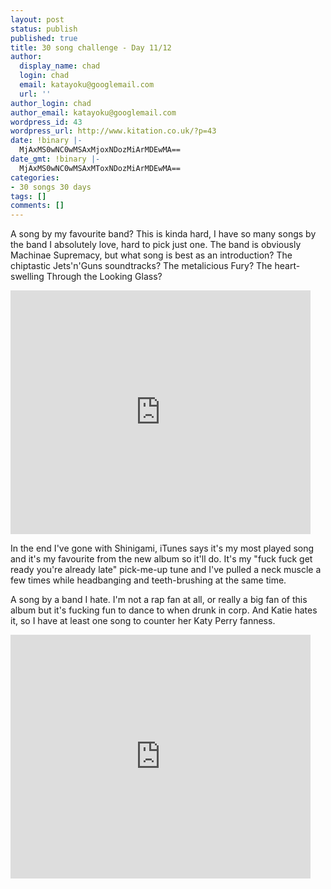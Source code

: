 ```yaml
---
layout: post
status: publish
published: true
title: 30 song challenge - Day 11/12
author:
  display_name: chad
  login: chad
  email: katayoku@googlemail.com
  url: ''
author_login: chad
author_email: katayoku@googlemail.com
wordpress_id: 43
wordpress_url: http://www.kitation.co.uk/?p=43
date: !binary |-
  MjAxMS0wNC0wMSAxMjoxNDozMiArMDEwMA==
date_gmt: !binary |-
  MjAxMS0wNC0wMSAxMToxNDozMiArMDEwMA==
categories:
- 30 songs 30 days
tags: []
comments: []
---
```

<p>A song by my favourite band? This is kinda hard, I have so many songs by the band I absolutely love, hard to pick just one. The band is obviously Machinae Supremacy, but what song is best as an introduction? The chiptastic Jets'n'Guns soundtracks? The metalicious Fury? The heart-swelling Through the Looking Glass?</p>
<p><iframe title="YouTube video player" width="480" height="390" src="http://www.youtube.com/embed/TxK5cw0_2Go?rel=0" frameborder="0" allowfullscreen></iframe></p>
<p>In the end I've gone with Shinigami, iTunes says it's my most played song and it's my favourite from the new album so it'll do. It's my "fuck fuck get ready you're already late" pick-me-up tune and I've pulled a neck muscle a few times while headbanging and teeth-brushing at the same time. </p>
<p>A song by a band I hate. I'm not a rap fan at all, or really a big fan of this album but it's fucking fun to dance to when drunk in corp. And Katie hates it, so I have at least one song to counter her Katy Perry fanness.</p>
<p><iframe title="YouTube video player" width="480" height="390" src="http://www.youtube.com/embed/Jyz8FrMPe7c?rel=0" frameborder="0" allowfullscreen></iframe></p>
